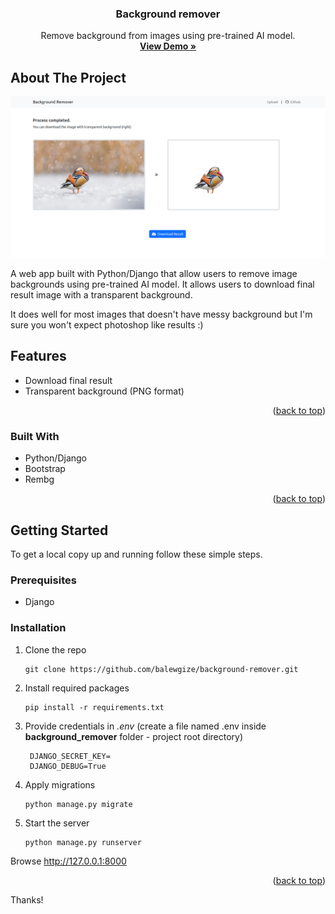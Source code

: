 <a name="readme-top"></a>

<div align="center">
  <h3 align="center">Background remover</h3>

  <p align="center">
    Remove background from images using pre-trained AI model.
    <br />
    <a href="#" target="_blank"><strong>View Demo »</strong></a>
    <br />
  </p>
</div>

<!-- ABOUT THE PROJECT -->
## About The Project

[![Screenshot](static/images/screenshot.png?raw=true "Tomar")](#)

A web app built with Python/Django that allow users to remove image backgrounds using pre-trained AI model. It allows users to download final result image with a transparent background. 

It does well for most images that doesn't have messy background but I'm sure you won't expect photoshop like results :) 

## Features
- Download final result
- Transparent background (PNG format)

<p align="right">(<a href="#readme-top">back to top</a>)</p>

### Built With
- Python/Django
- Bootstrap
- Rembg

<p align="right">(<a href="#readme-top">back to top</a>)</p>


<!-- GETTING STARTED -->
## Getting Started

To get a local copy up and running follow these simple steps.

### Prerequisites

* Django

### Installation

1. Clone the repo
   ```
   git clone https://github.com/balewgize/background-remover.git
   ```
2. Install required packages
   ```
   pip install -r requirements.txt
   ```
3. Provide credentials in *.env*  (create a file named .env inside **background_remover** folder - project root directory)
   ```
    DJANGO_SECRET_KEY=
    DJANGO_DEBUG=True
   ```
4. Apply migrations
    ```
    python manage.py migrate
    ```
5. Start the server
    ```
    python manage.py runserver
    ```

Browse http://127.0.0.1:8000

<p align="right">(<a href="#readme-top">back to top</a>)</p>

Thanks!
